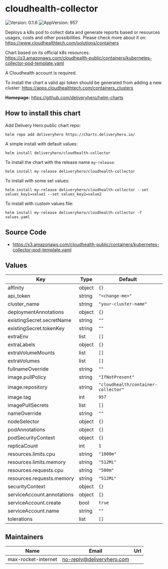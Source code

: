 # cloudhealth-collector

![Version: 0.1.6](https://img.shields.io/badge/Version-0.1.6-informational?style=flat-square) ![AppVersion: 957](https://img.shields.io/badge/AppVersion-957-informational?style=flat-square)

Deploys a k8s pod to collect data and generate reports based or resources usages, costs and other possibilities. Please check more about it on: https://www.cloudhealthtech.com/solutions/containers

Chart based on its official k8s resources: https://s3.amazonaws.com/cloudhealth-public/containers/kubernetes-collector-pod-template.yaml

A Cloudhealth account is required.

To install the chart a valid api token should be generated from adding a new cluster: https://apps.cloudhealthtech.com/containers_clusters

**Homepage:** <https://github.com/deliveryhero/helm-charts>

## How to install this chart

Add Delivery Hero public chart repo:

```console
helm repo add deliveryhero https://charts.deliveryhero.io/
```

A simple install with default values:

```console
helm install deliveryhero/cloudhealth-collector
```

To install the chart with the release name `my-release`:

```console
helm install my-release deliveryhero/cloudhealth-collector
```

To install with some set values:

```console
helm install my-release deliveryhero/cloudhealth-collector --set values_key1=value1 --set values_key2=value2
```

To install with custom values file:

```console
helm install my-release deliveryhero/cloudhealth-collector -f values.yaml
```

## Source Code

* <https://s3.amazonaws.com/cloudhealth-public/containers/kubernetes-collector-pod-template.yaml>

## Values

| Key | Type | Default | Description |
|-----|------|---------|-------------|
| affinity | object | `{}` |  |
| api_token | string | `"<change-me>"` |  |
| cluster_name | string | `"your-cluster-name"` |  |
| deploymentAnnotations | object | `{}` |  |
| existingSecret.secretName | string | `""` |  |
| existingSecret.tokenKey | string | `""` |  |
| extraEnv | list | `[]` |  |
| extraLabels | object | `{}` |  |
| extraVolumeMounts | list | `[]` |  |
| extraVolumes | list | `[]` |  |
| fullnameOverride | string | `""` |  |
| image.pullPolicy | string | `"IfNotPresent"` |  |
| image.repository | string | `"cloudhealth/container-collector"` |  |
| image.tag | int | `957` |  |
| imagePullSecrets | list | `[]` |  |
| nameOverride | string | `""` |  |
| nodeSelector | object | `{}` |  |
| podAnnotations | object | `{}` |  |
| podSecurityContext | object | `{}` |  |
| replicaCount | int | `1` |  |
| resources.limits.cpu | string | `"1000m"` |  |
| resources.limits.memory | string | `"512Mi"` |  |
| resources.requests.cpu | string | `"500m"` |  |
| resources.requests.memory | string | `"512Mi"` |  |
| securityContext | object | `{}` |  |
| serviceAccount.annotations | object | `{}` |  |
| serviceAccount.create | bool | `true` |  |
| serviceAccount.name | string | `""` |  |
| tolerations | list | `[]` |  |

## Maintainers

| Name | Email | Url |
| ---- | ------ | --- |
| max-rocket-internet | <no-reply@deliveryhero.com> |  |
